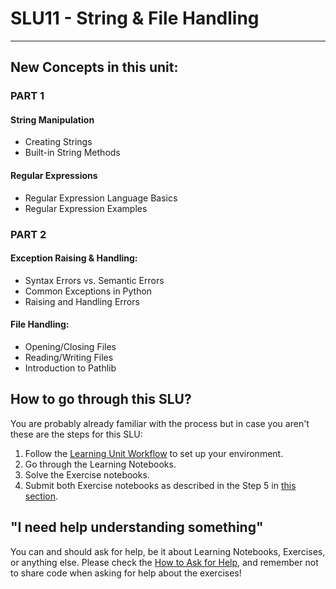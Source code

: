 # SLU11 - String & File Handling

***

## New Concepts in this unit:

### PART 1 
#### String Manipulation
  - Creating Strings
  - Built-in String Methods
#### Regular Expressions
  - Regular Expression Language Basics
  - Regular Expression Examples

### PART 2 
#### Exception Raising & Handling:
- Syntax Errors vs. Semantic Errors
- Common Exceptions in Python
- Raising and Handling Errors

#### File Handling:
- Opening/Closing Files
- Reading/Writing Files
- Introduction to Pathlib

## How to go through this SLU?
You are probably already familiar with the process but in case you aren't these are the steps for this SLU:

1. Follow the [Learning Unit Workflow](https://github.com/LDSSA/ds-prep-course-2025/blob/main/docs/weekly-workflow.md) to set up your environment.
2. Go through the Learning Notebooks.
3. Solve the Exercise notebooks.
4. Submit both Exercise notebooks as described in the Step 5 in [this section](https://github.com/LDSSA/ds-prep-course-2025/blob/main/docs/weekly-workflow.md#13-work-on-the-learning-units).

## "I need help understanding something"

You can and should ask for help, be it about Learning Notebooks, Exercises, or anything else. Please check the [How to Ask for Help](https://github.com/LDSSA/ds-prep-course-2025/blob/main/docs/slack.md), and remember not to share code when asking for help about the exercises!
